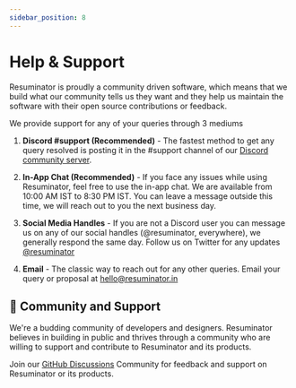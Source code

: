 ```yaml
---
sidebar_position: 8
---
```


# Help & Support

Resuminator is proudly a community driven software, which means that we build what our community tells us they want and they help us maintain the software with their open source contributions or feedback. 

We provide support for any of your queries through 3 mediums
1. **Discord #support (Recommended)** - The fastest method to get any query resolved is posting it in the #support channel of our [Discord community server](https://discord.resuminator.in).

2. **In-App Chat (Recommended)** - If you face any issues while using Resuminator, feel free to use the in-app chat. We are available from 10:00 AM IST to 8:30 PM IST. You can leave a message outside this time, we will reach out to you the next business day.

3. **Social Media Handles** - If you are not a Discord user you can message us on any of our social handles (@resuminator, everywhere), we generally respond the same day. Follow us on Twitter for any updates [@resuminator](https://twitter.com/resuminator)

4. **Email** - The classic way to reach out for any other queries. Email your query or proposal at [hello@resuminator.in](mailto:hello@resuminator.in)

## 🤗 Community and Support
We're a budding community of developers and designers. 
Resuminator believes in building in public and thrives through a community who are willing to support and contribute to Resuminator and its products. 

Join our [GitHub Discussions](https://github.com/resuminator/resuminator/discussions) Community for feedback and support on Resuminator or its products.
